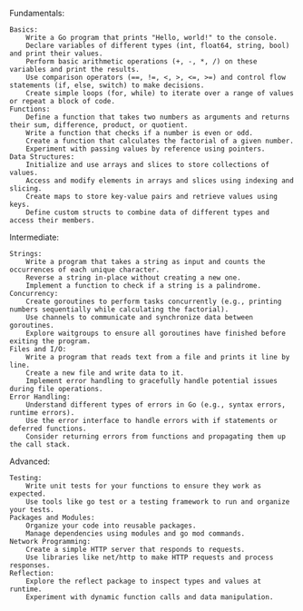 Fundamentals:

    Basics:
        Write a Go program that prints "Hello, world!" to the console.
        Declare variables of different types (int, float64, string, bool) and print their values.
        Perform basic arithmetic operations (+, -, *, /) on these variables and print the results.
        Use comparison operators (==, !=, <, >, <=, >=) and control flow statements (if, else, switch) to make decisions.
        Create simple loops (for, while) to iterate over a range of values or repeat a block of code.
    Functions:
        Define a function that takes two numbers as arguments and returns their sum, difference, product, or quotient.
        Write a function that checks if a number is even or odd.
        Create a function that calculates the factorial of a given number.
        Experiment with passing values by reference using pointers.
    Data Structures:
        Initialize and use arrays and slices to store collections of values.
        Access and modify elements in arrays and slices using indexing and slicing.
        Create maps to store key-value pairs and retrieve values using keys.
        Define custom structs to combine data of different types and access their members.

Intermediate:

    Strings:
        Write a program that takes a string as input and counts the occurrences of each unique character.
        Reverse a string in-place without creating a new one.
        Implement a function to check if a string is a palindrome.
    Concurrency:
        Create goroutines to perform tasks concurrently (e.g., printing numbers sequentially while calculating the factorial).
        Use channels to communicate and synchronize data between goroutines.
        Explore waitgroups to ensure all goroutines have finished before exiting the program.
    Files and I/O:
        Write a program that reads text from a file and prints it line by line.
        Create a new file and write data to it.
        Implement error handling to gracefully handle potential issues during file operations.
    Error Handling:
        Understand different types of errors in Go (e.g., syntax errors, runtime errors).
        Use the error interface to handle errors with if statements or deferred functions.
        Consider returning errors from functions and propagating them up the call stack.

Advanced:

    Testing:
        Write unit tests for your functions to ensure they work as expected.
        Use tools like go test or a testing framework to run and organize your tests.
    Packages and Modules:
        Organize your code into reusable packages.
        Manage dependencies using modules and go mod commands.
    Network Programming:
        Create a simple HTTP server that responds to requests.
        Use libraries like net/http to make HTTP requests and process responses.
    Reflection:
        Explore the reflect package to inspect types and values at runtime.
        Experiment with dynamic function calls and data manipulation.
